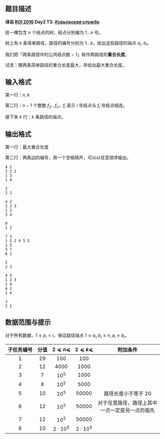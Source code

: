 ## 题目描述

**译自 [ROI 2016](http://neerc.ifmo.ru/school/archive/2015-2016.html) Day2 T3.** ***[Курьерская служба](http://neerc.ifmo.ru/school/archive/2015-2016/ru-olymp-roi-2016-day2.pdf)***

给一棵包含 $n$ 个结点的树，结点分别编为 $1\ldots n$ 号。  
树上有 $k$ 条简单路径，路径的编号分别为 $1\ldots k$。给出这些路径的端点 $a_i,$ $b_i$。  
我们把「两条路径中的公共结点数 $-$ $1$」称作两路径的**重合长度**。  
试求：哪两条简单路径的重合长度最大，并给出最大重合长度。

## 输入格式

第一行：$n,k$  
第二行：$n-1$ 个整数 $f_2\ldots f_n$，$f_i$ 表示 $i$ 号结点与 $f_i$ 号结点相连。  
接下来 $k$ 行：$k$ 条路径的端点。


## 输出格式

第一行：最大重合长度  
第二行：两条边的编号，用一个空格隔开，可以以任意顺序输出。

```input1
4 2
1 2 2
1 3
1 4
```

```output1
1
2 1
```

```input2
4 2
1 2 3
1 2
3 4
```

```output2
0
1 2
```

```input3
7 3
1 2 2 4 5 5
1 3
3 7
6 1
```

```output3
2
2 3
```

```input4
4 3
1 2 3
1 4
4 1
1 4
```

```output4
3
2 1
```

## 数据范围与提示

对于所有数据，$1\le p_i<i$，保证路径端点 $1\le a_i,b_i\le n,a_i\neq b_i$。

| 子任务编号 | 分值 |   $2 ⩽ n ⩽$   | $2 ⩽ k ⩽$     | 附加条件                   |
|:----------:|:----:|:-------------:|:-------------:|:--------------------------:|
|      1     | 29   |     $100$     | $100$         |                            |
|      2     | 12   |     $4000$    | $1000$        |                            |
|      3     | 7    |     $10^5$    | $1000$        |                            |
|      4     | 8    |     $10^5$    | $5000$        |                            |
|      5     | 10   |     $10^5$    | $50000$       | 路径长度小于等于 $20$                |
|      6     | 12   |     $10^5$    | $50000$       | 对于任意路径，路径上其中 <br> 一点一定是另一点的祖先 |
|      7     |&nbsp;12&nbsp;|     $10^5$    | $50000$       |                            |
|      8     | 10   | $2\cdot 10^5$ | $2\cdot 10^5$ |                            |

